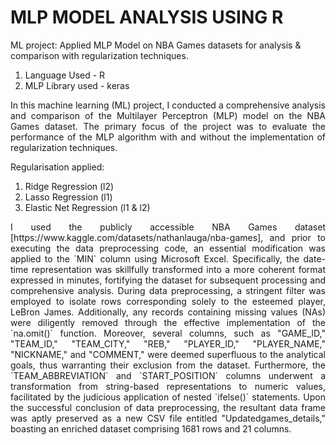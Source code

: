 # MLP MODEL ANALYSIS USING R
ML project: Applied MLP Model on NBA Games datasets for analysis &amp; comparison with regularization techniques.

1. Language Used - R 
2. MLP Library used - keras

<p align="justify">In this machine learning (ML) project, I conducted a comprehensive analysis and comparison of the Multilayer Perceptron (MLP) model on the NBA Games dataset. The primary focus of the project was to evaluate the performance of the MLP algorithm with and without the implementation of regularization techniques.</p>

Regularisation applied:
1. Ridge Regression (l2)
2. Lasso Regression (l1)
3. Elastic Net Regression (l1 & l2)

<p align="justify">I used the publicly accessible NBA Games dataset [https://www.kaggle.com/datasets/nathanlauga/nba-games], and prior to executing the data preprocessing code, an essential modification was applied to the `MIN` column using Microsoft Excel. Specifically, the date-time representation was skillfully transformed into a more coherent format expressed in minutes, fortifying the dataset for subsequent processing and comprehensive analysis. During data preprocessing, a stringent filter was employed to isolate rows corresponding solely to the esteemed player, LeBron James. Additionally, any records containing missing values (NAs) were diligently removed through the effective implementation of the `na.omit()` function. Moreover, several columns, such as "GAME_ID," "TEAM_ID," "TEAM_CITY," "REB," "PLAYER_ID," "PLAYER_NAME," "NICKNAME," and "COMMENT," were deemed superfluous to the analytical goals, thus warranting their exclusion from the dataset. Furthermore, the `TEAM_ABBREVIATION` and `START_POSITION` columns underwent a transformation from string-based representations to numeric values, facilitated by the judicious application of nested `ifelse()` statements. Upon the successful conclusion of data preprocessing, the resultant data frame was aptly preserved as a new CSV file entitled "Updatedgames_details," boasting an enriched dataset comprising 1681 rows and 21 columns.</p>

